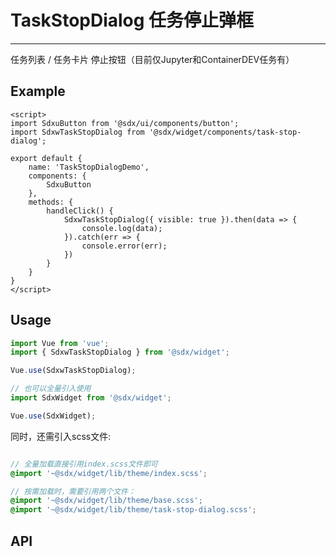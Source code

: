 # TaskStopDialog 任务停止弹框
---
任务列表 / 任务卡片 停止按钮（目前仅Jupyter和ContainerDEV任务有）

## Example

<Common-BasicUsage>
<widget-task-stop-dialog-index></widget-task-stop-dialog-index>
  <highlight-code slot="codeText" lang="vue">
    <template>
        <div class="sdxw-task-stop-dialog">
            <SdxuButton @click="handleClick">停止</SdxuButton>
        </div>
    </template>

    <script>
    import SdxuButton from '@sdx/ui/components/button';
    import SdxwTaskStopDialog from '@sdx/widget/components/task-stop-dialog';

    export default {
        name: 'TaskStopDialogDemo',
        components: {
            SdxuButton
        },
        methods: {
            handleClick() {
                SdxwTaskStopDialog({ visible: true }).then(data => {
                    console.log(data);
                }).catch(err => {
                    console.error(err);
                })
            }
        }
    }
    </script>
  </highlight-code>
</Common-BasicUsage>

## Usage

```js
import Vue from 'vue';
import { SdxwTaskStopDialog } from '@sdx/widget';

Vue.use(SdxwTaskStopDialog);

// 也可以全量引入使用
import SdxWidget from '@sdx/widget';

Vue.use(SdxWidget);
```

同时，还需引入scss文件:

```scss

// 全量加载直接引用index.scss文件即可
@import '~@sdx/widget/lib/theme/index.scss';

// 按需加载时，需要引用两个文件：
@import '~@sdx/widget/lib/theme/base.scss';
@import '~@sdx/widget/lib/theme/task-stop-dialog.scss';

```

## API

 <widget-task-stop-dialog-api slot="api" />